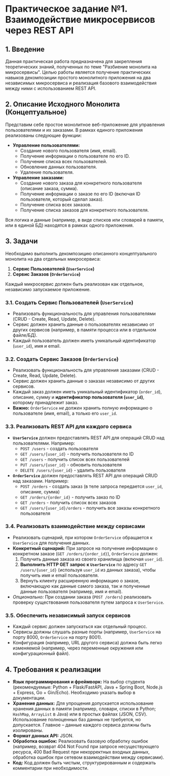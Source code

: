 # Практическое задание №1. Взаимодействие микросервисов через REST API

## 1. Введение

Данная практическая работа предназначена для закрепления теоретических знаний, полученных по теме "Разбиение монолита на микросервисы". Целью работы является получение практических навыков декомпозиции простого монолитного приложения на два независимых микросервиса и реализация базового взаимодействия между ними с использованием REST API.

## 2. Описание Исходного Монолита (Концептуальное)

Представим себе простое монолитное веб-приложение для управления пользователями и их заказами. В рамках единого приложения реализованы следующие функции:

* **Управление пользователями:**
    * Создание нового пользователя (имя, email).
    * Получение информации о пользователе по его ID.
    * Получение списка всех пользователей.
    * Обновление данных пользователя.
    * Удаление пользователя.
* **Управление заказами:**
    * Создание нового заказа для конкретного пользователя (описание заказа, сумма).
    * Получение информации о заказе по его ID (включая ID пользователя, который сделал заказ).
    * Получение списка всех заказов.
    * Получение списка заказов для конкретного пользователя.

Вся логика и данные (например, в виде списков или словарей в памяти, или в единой БД) находятся в рамках одного приложения.

## 3. Задачи

Необходимо выполнить декомпозицию описанного концептуального монолита на два отдельных микросервиса:

1.  **Сервис Пользователей (`UserService`)**
2.  **Сервис Заказов (`OrderService`)**

Каждый микросервис должен быть реализован как отдельное, независимо запускаемое приложение.

### 3.1. Создать Сервис Пользователей (`UserService`)

* Реализовать функциональность для управления пользователями (CRUD - Create, Read, Update, Delete).
* Сервис должен хранить данные о пользователях независимо от других сервисов (например, в памяти процесса или в отдельном файле/БД).
* Каждый пользователь должен иметь уникальный идентификатор (`user_id`), имя и email.

### 3.2. Создать Сервис Заказов (`OrderService`)

* Реализовать функциональность для управления заказами (CRUD - Create, Read, Update, Delete).
* Сервис должен хранить данные о заказах независимо от других сервисов.
* Каждый заказ должен иметь уникальный идентификатор (`order_id`), описание, сумму и **идентификатор пользователя (`user_id`)**, которому принадлежит заказ.
* **Важно:** `OrderService` *не должен* хранить полную информацию о пользователе (имя, email), а только его `user_id`.

### 3.3. Реализовать REST API для каждого сервиса

* **`UserService`** должен предоставлять REST API для операций CRUD над пользователями. Например:
    * `POST /users` - создать пользователя
    * `GET /users/{user_id}` - получить пользователя по ID
    * `GET /users` - получить список всех пользователей
    * `PUT /users/{user_id}` - обновить пользователя
    * `DELETE /users/{user_id}` - удалить пользователя
* **`OrderService`** должен предоставлять REST API для операций CRUD над заказами. Например:
    * `POST /orders` - создать заказ (в теле запроса передается `user_id`, описание, сумма)
    * `GET /orders/{order_id}` - получить заказ по ID
    * `GET /orders` - получить список всех заказов
    * `GET /users/{user_id}/orders` - получить все заказы конкретного пользователя

### 3.4. Реализовать взаимодействие между сервисами

* Реализовать сценарий, при котором `OrderService` обращается к `UserService` для получения данных.
* **Конкретный сценарий:** При запросе на получение информации о конкретном заказе (`GET /orders/{order_id}`), `OrderService` должен:
    1.  Получить данные заказа из своего хранилища (включая `user_id`).
    2.  **Выполнить HTTP GET запрос к `UserService`** по адресу `GET /users/{user_id}` (используя `user_id` из данных заказа), чтобы получить имя и email пользователя.
    3.  Вернуть клиенту расширенную информацию о заказе, включающую как данные самого заказа, так и полученные данные пользователя (например, имя и email).
* *Опционально:* При создании заказа (`POST /orders`) реализовать проверку существования пользователя путем запроса к `UserService`.

### 3.5. Обеспечить независимый запуск сервисов

* Каждый сервис должен запускаться как отдельный процесс.
* Сервисы должны слушать разные порты (например, `UserService` на порту 8000, `OrderService` на порту 8001).
* Конфигурация (например, URL другого сервиса) должна быть легко изменяемой (например, через переменные окружения или конфигурационный файл).

## 4. Требования к реализации

* **Язык программирования и фреймворк:** На выбор студента (рекомендуемые: Python + Flask/FastAPI, Java + Spring Boot, Node.js + Express, Go + Gin/Echo). Необходимо указать выбор в документации.
* **Хранение данных:** Для упрощения допускается использование хранения данных в памяти (например, словари, списки в Python; `HashMap`, `ArrayList` в Java) или в простых файлах (JSON, CSV). Использование полноценных баз данных не требуется, но допускается. Главное – данные каждого сервиса должны быть изолированы.
* **Формат данных API:** JSON.
* **Обработка ошибок:** Реализовать базовую обработку ошибок (например, возврат 404 Not Found при запросе несуществующего ресурса, 400 Bad Request при некорректных входных данных, обработка ошибок при сетевом взаимодействии между сервисами).
* **Код:** Код должен быть чистым, структурированным и содержать комментарии при необходимости.
